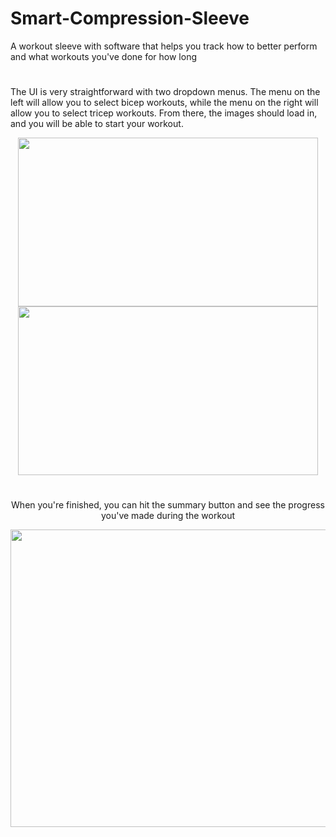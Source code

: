 # Smart-Compression-Sleeve
A workout sleeve with software that helps you track how to better perform and what workouts you've done for how long
#
The UI is very straightforward with two dropdown menus. The menu on the left will allow you to select bicep workouts, while the menu on the right will allow you to select tricep workouts. From there, the images should load in, and you will be able to start your workout.
<!--[unnamed2](https://user-images.githubusercontent.com/70288532/170083753-df6daaf0-d8c5-4545-a2fe-fdb5dc846c85.png =320x180)-->
<p align="center">
<img src="https://user-images.githubusercontent.com/70288532/170083753-df6daaf0-d8c5-4545-a2fe-fdb5dc846c85.png" width="480" height="270"> <img src="https://user-images.githubusercontent.com/70288532/170085957-bbdbfa02-dad5-4b87-b748-5adcd85c7458.png" width="480" height="270">
</p>

#
<p align="center">
When you're finished, you can hit the summary button and see the progress you've made during the workout
</p>

<p align="center">
<img src="https://user-images.githubusercontent.com/70288532/170084478-8cd46703-9a0b-47b3-8420-a7c1222721ae.png" width="620" height="476">
</p>
